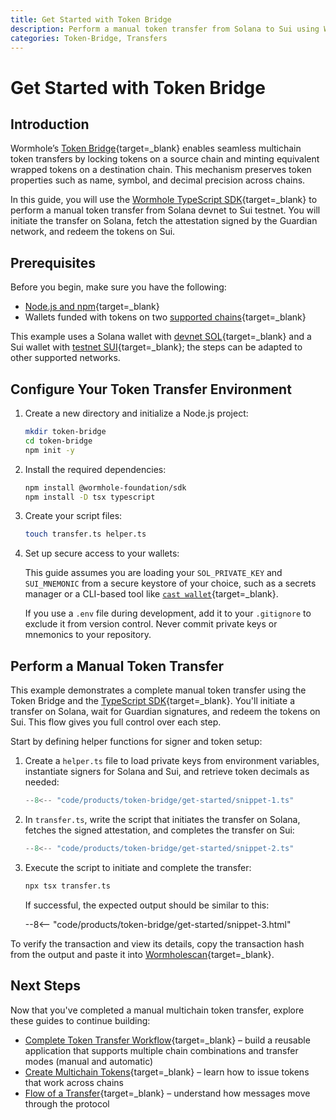 ```yaml
---
title: Get Started with Token Bridge
description: Perform a manual token transfer from Solana to Sui using Wormhole’s Token Bridge with TypeScript SDK, including setup, attestation, and redemption.
categories: Token-Bridge, Transfers
---
```


# Get Started with Token Bridge

## Introduction

Wormhole’s [Token Bridge](/docs/products/token-bridge/overview){target=\_blank} enables seamless multichain token transfers by locking tokens on a source chain and minting equivalent wrapped tokens on a destination chain. This mechanism preserves token properties such as name, symbol, and decimal precision across chains.

In this guide, you will use the [Wormhole TypeScript SDK](https://github.com/wormhole-foundation/wormhole-sdk-ts){target=\_blank} to perform a manual token transfer from Solana devnet to Sui testnet. You will initiate the transfer on Solana, fetch the attestation signed by the Guardian network, and redeem the tokens on Sui.

## Prerequisites

Before you begin, make sure you have the following:

 - [Node.js and npm](https://docs.npmjs.com/downloading-and-installing-node-js-and-npm){target=\_blank}
 - Wallets funded with tokens on two [supported chains](/docs/products/reference/supported-networks/){target=\_blank}

This example uses a Solana wallet with [devnet SOL](https://faucet.solana.com/){target=\_blank} and a Sui wallet with [testnet SUI](https://faucet.sui.io/){target=\_blank}; the steps can be adapted to other supported networks.

## Configure Your Token Transfer Environment

1. Create a new directory and initialize a Node.js project:

    ```bash
    mkdir token-bridge
    cd token-bridge
    npm init -y
    ```

2. Install the required dependencies:

    ```bash
    npm install @wormhole-foundation/sdk
    npm install -D tsx typescript
    ```

3. Create your script files:

    ```bash
    touch transfer.ts helper.ts
    ```

4. Set up secure access to your wallets:

    This guide assumes you are loading your `SOL_PRIVATE_KEY` and `SUI_MNEMONIC` from a secure keystore of your choice, such as a secrets manager or a CLI-based tool like [`cast wallet`](https://book.getfoundry.sh/reference/cast/cast-wallet){target=\_blank}.

    If you use a `.env` file during development, add it to your `.gitignore` to exclude it from version control. Never commit private keys or mnemonics to your repository.

## Perform a Manual Token Transfer

This example demonstrates a complete manual token transfer using the Token Bridge and the [TypeScript SDK](/docs/tools/typescript-sdk/get-started/){target=\_blank}. You'll initiate a transfer on Solana, wait for Guardian signatures, and redeem the tokens on Sui. This flow gives you full control over each step.

Start by defining helper functions for signer and token setup:

1. Create a `helper.ts` file to load private keys from environment variables, instantiate signers for Solana and Sui, and retrieve token decimals as needed:

    ```ts title="helper.ts"
    --8<-- "code/products/token-bridge/get-started/snippet-1.ts"
    ```

2. In `transfer.ts`, write the script that initiates the transfer on Solana, fetches the signed attestation, and completes the transfer on Sui:

    ```ts title="transfer.ts"
    --8<-- "code/products/token-bridge/get-started/snippet-2.ts"
    ```

3. Execute the script to initiate and complete the transfer:

    ```bash
    npx tsx transfer.ts
    ```

    If successful, the expected output should be similar to this:

    --8<-- "code/products/token-bridge/get-started/snippet-3.html"

To verify the transaction and view its details, copy the transaction hash from the output and paste it into [Wormholescan](https://wormholescan.io/#/?network=Testnet){target=\_blank}.

## Next Steps

Now that you've completed a manual multichain token transfer, explore these guides to continue building:

 - [Complete Token Transfer Workflow](/docs/products/token-bridge/tutorials/transfer-workflow){target=\_blank} – build a reusable application that supports multiple chain combinations and transfer modes (manual and automatic)
 - [Create Multichain Tokens](/docs/products/token-bridge/tutorials/multichain-token){target=\_blank} – learn how to issue tokens that work across chains
 - [Flow of a Transfer](TODO){target=\_blank} – understand how messages move through the protocol